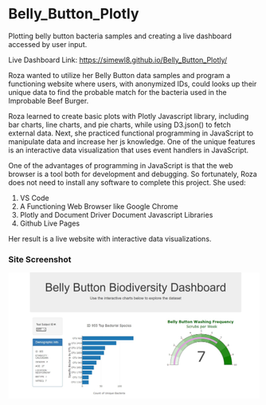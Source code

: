 # Belly_Button_Plotly

Plotting belly button bacteria samples and creating a live dashboard accessed by user input.

Live Dashboard Link: https://simewl8.github.io/Belly_Button_Plotly/

Roza wanted to utilize her Belly Button data samples and program a functioning website where users, with anonymized IDs, could looks up their unique data to find the probable match for the bacteria used in the Improbable Beef Burger.  

Roza learned to create basic plots with Plotly Javascript library, including bar charts, line charts, and pie charts, while using D3.json() to fetch external data. Next, she practiced functional programming in JavaScript to manipulate data and increase her js knowledge. One of the unique features is an interactive data visualization that uses event handlers in JavaScript.


One of the advantages of programming in JavaScript is that the web browser is a tool both for development and debugging. So fortunately, Roza does not need to install any software to complete this project. She used:

1. VS Code
2. A Functioning Web Browser like Google Chrome
3. Plotly and Document Driver Document Javascript Libraries
4. Github Live Pages 

Her result is a live website with interactive data visualizations.


### Site Screenshot
![htmlimg](https://github.com/SiMewL8/Belly_Button_Plotly/blob/master/static/images/plotly_dashboard.jpg?raw=true)
